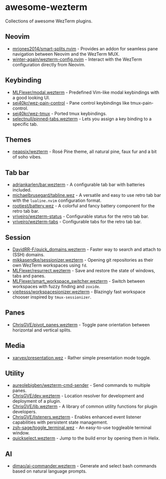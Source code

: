 # awesome-wezterm

Collections of awesome WezTerm plugins.

## Neovim

- [mrjones2014/smart-splits.nvim](https://github.com/mrjones2014/smart-splits.nvim) - Provides an addon for seamless pane navigation between Neovim and the WezTerm MUX.
- [winter-again/wezterm-config.nvim](https://github.com/winter-again/wezterm-config.nvim) - Interact with the WezTerm configuration directly from Neovim.

## Keybinding

- [MLFlexer/modal.wezterm](https://github.com/MLFlexer/modal.wezterm) - Predefined Vim-like modal keybindings with a good looking UI.
- [sei40kr/wez-pain-control](https://github.com/sei40kr/wez-pain-control) - Pane control keybindings like tmux-pain-control.
- [sei40kr/wez-tmux](https://github.com/sei40kr/wez-tmux) - Ported tmux keybindings.
- [selectnull/pinned-tabs.wezterm](https://github.com/selectnull/pinned-tabs.wezterm) - Lets you assign a key binding to a specific tab.

## Themes

- [neapsix/wezterm](https://github.com/neapsix/wezterm) - Rosé Pine theme, all natural pine, faux fur and a bit of soho vibes.

## Tab bar

- [adriankarlen/bar.wezterm](https://github.com/adriankarlen/bar.wezterm) - A configurable tab bar with batteries included.
- [michaelbrusegard/tabline.wez](https://github.com/michaelbrusegard/tabline.wez) - A versatile and easy to use retro tab bar with the `lualine.nvim` configuration format.
- [rootiest/battery.wez](https://github.com/rootiest/battery.wez) - A colorful and fancy battery component for the retro tab bar.
- [yriveiro/wezterm-status](https://github.com/yriveiro/wezterm-status) - Configurable status for the retro tab bar.
- [yriveiro/wezterm-tabs](https://github.com/yriveiro/wezterm-tabs) - Configurable tabs for the retro tab bar.

## Session

- [DavidRR-F/quick_domains.wezterm](https://github.com/DavidRR-F/quick_domains.wezterm) - Faster way to search and attach to (SSH) domains.
- [mikkasendke/sessionizer.wezterm](https://github.com/mikkasendke/sessionizer.wezterm) - Opening git repositories as their own WezTerm workspaces using `fd`.
- [MLFlexer/resurrect.wezterm](https://github.com/MLFlexer/resurrect.wezterm) - Save and restore the state of windows, tabs and panes.
- [MLFlexer/smart_workspace_switcher.wezterm](https://github.com/MLFlexer/smart_workspace_switcher.wezterm) - Switch between workspaces with fuzzy finding and `zoxide`.
- [vieitesss/workspacesionizer.wezterm](https://github.com/vieitesss/workspacesionizer.wezterm) - Blazingly fast workspace chooser inspired by `tmux-sessionizer`.

## Panes

- [ChrisGVE/pivot_panes.wezterm](https://github.com/ChrisGVE/pivot_panes.wezterm) - Toggle pane orientation between horizontal and vertical splits.

## Media

- [xarvex/presentation.wez](https://github.com/xarvex/presentation.wez) - Rather simple presentation mode toggle.

## Utility

- [aureolebigben/wezterm-cmd-sender](https://github.com/aureolebigben/wezterm-cmd-sender) - Send commands to multiple panes.
- [ChrisGVE/dev.wezterm](https://github.com/ChrisGVE/dev.wezterm) - Location resolver for development and deployment of a plugin.
- [ChrisGVE/lib.wezterm](https://github.com/ChrisGVE/lib.wezterm) - A library of common utility functions for plugin developers.
- [ChrisGVE/listeners.wezterm](https://github.com/ChrisGVE/listeners.wezterm) - Enables enhanced event listener capabilities with persistent state management.
- [zsh-sage/toggle_terminal.wez](https://github.com/zsh-sage/toggle_terminal.wez) - An easy-to-use toggleable terminal window.
- [quickselect.wezterm](https://github.com/quantonganh/quickselect.wezterm) - Jump to the build error by opening them in Helix.

## AI

- [dimao/ai-commander.wezterm](https://github.com/dimao/ai-commander.wezterm) - Generate and select bash commands based on natural language prompts.
